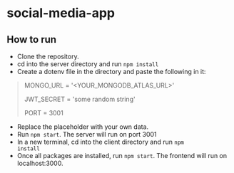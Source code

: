 # social-media-app

## How to run
- Clone the repository.
- cd into the server directory and run 
<code>npm install</code>
- Create a dotenv file in the directory and paste the following in it:
> MONGO_URL = '<YOUR_MONGODB_ATLAS_URL>'
>
> JWT_SECRET = 'some random string' 
>
> PORT = 3001
- Replace the placeholder with your own data.
- Run <code>npm start</code>. The server will run on port 3001
- In a new terminal, cd into the client directory and run <code>npm install</code>
- Once all packages are installed, run <code>npm start</code>. The frontend will run on localhost:3000.
